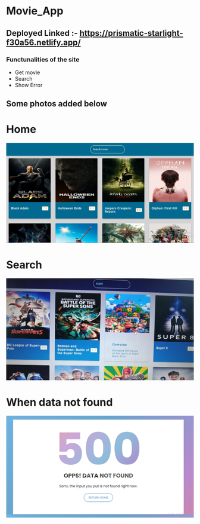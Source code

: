 # Movie_App

## Deployed Linked :- https://prismatic-starlight-f30a56.netlify.app/

### Functunalities of the site
- Get movie
- Search 
- Show Error

## Some photos added below 

# Home 

![](./Photos/Movie_Home.PNG)


# Search 

![](./Photos/Movie_search.jpg)


# When data not found


![](./Photos/not_found.PNG)
